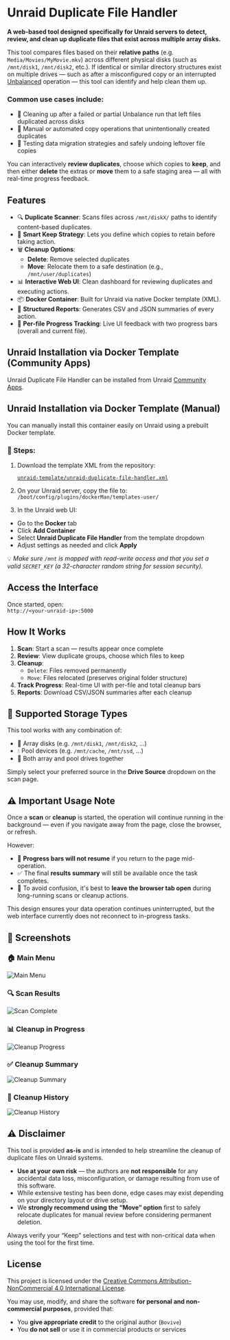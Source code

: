 ﻿# Unraid Duplicate File Handler

**A web-based tool designed specifically for Unraid servers to detect, review, and clean up duplicate files that exist across multiple array disks.**

This tool compares files based on their **relative paths** (e.g. `Media/Movies/MyMovie.mkv`) across different physical disks (such as `/mnt/disk1`, `/mnt/disk2`, etc.). If identical or similar directory structures exist on multiple drives — such as after a misconfigured copy or an interrupted [Unbalanced](https://github.com/jbrodriguez/unbalance) operation — this tool can identify and help clean them up.

### Common use cases include:

- 🧹 Cleaning up after a failed or partial Unbalance run that left files duplicated across disks
- 🔄 Manual or automated copy operations that unintentionally created duplicates
- 🧪 Testing data migration strategies and safely undoing leftover file copies

You can interactively **review duplicates**, choose which copies to **keep**, and then either **delete** the extras or **move** them to a safe staging area — all with real-time progress feedback.

## Features

- 🔍 **Duplicate Scanner**: Scans files across `/mnt/diskX/` paths to identify content-based duplicates.
- 🧠 **Smart Keep Strategy**: Lets you define which copies to retain before taking action.
- 🗑 **Cleanup Options**:
  - **Delete**: Remove selected duplicates
  - **Move**: Relocate them to a safe destination (e.g., `/mnt/user/duplicates`)
- 📊 **Interactive Web UI**: Clean dashboard for reviewing duplicates and executing actions.
- 📦 **Docker Container**: Built for Unraid via native Docker template (XML).
- 📁 **Structured Reports**: Generates CSV and JSON summaries of every action.
- 🧵 **Per-file Progress Tracking**: Live UI feedback with two progress bars (overall and current file).

## Unraid Installation via Docker Template (Community Apps)

Unraid Duplicate File Handler can be installed from Unraid [Community Apps](https://unraid.net/community/apps).

## Unraid Installation via Docker Template (Manual)

You can manually install this container easily on Unraid using a prebuilt Docker template.

### 🔧 Steps:

1. Download the template XML from the repository:

   [`unraid-template/unraid-duplicate-file-handler.xml`](https://raw.githubusercontent.com/Bovive/unraid-duplicate-file-handler/main/unraid-template/unraid-duplicate-file-handler.xml)

2. On your Unraid server, copy the file to:
`/boot/config/plugins/dockerMan/templates-user/`

3. In the Unraid web UI:
- Go to the **Docker** tab
- Click **Add Container**
- Select **Unraid Duplicate File Handler** from the template dropdown
- Adjust settings as needed and click **Apply**

💡 *Make sure `/mnt` is mapped with read-write access and that you set a valid `SECRET_KEY` (a 32-character random string for session security).*


## Access the Interface

Once started, open:  
`http://<your-unraid-ip>:5000`

## How It Works

1. **Scan**: Start a scan — results appear once complete  
2. **Review**: View duplicate groups, choose which files to keep  
3. **Cleanup**:
   - `Delete`: Files removed permanently
   - `Move`: Files relocated (preserves original folder structure)  
4. **Track Progress**: Real-time UI with per-file and total cleanup bars  
5. **Reports**: Download CSV/JSON summaries after each cleanup

## 📂 Supported Storage Types

This tool works with any combination of:

- 🧱 Array disks (e.g. `/mnt/disk1`, `/mnt/disk2`, ...)
- 💧 Pool devices (e.g. `/mnt/cache`, `/mnt/ssd`, ...)
- 🔁 Both array and pool drives together

Simply select your preferred source in the **Drive Source** dropdown on the scan page.

## ⚠️ Important Usage Note

Once a **scan** or **cleanup** is started, the operation will continue running in the background — even if you navigate away from the page, close the browser, or refresh.

However:

- 🔄 **Progress bars will not resume** if you return to the page mid-operation.
- ✅ The final **results summary** will still be available once the task completes.
- 🧠 To avoid confusion, it's best to **leave the browser tab open** during long-running scans or cleanup actions.

This design ensures your data operation continues uninterrupted, but the web interface currently does not reconnect to in-progress tasks.

## 📸 Screenshots

### 🏠 Main Menu
![Main Menu](https://raw.githubusercontent.com/Bovive/unraid-duplicate-file-handler/main/screenshots/main.png)

### 🔍 Scan Results
![Scan Complete](https://raw.githubusercontent.com/Bovive/unraid-duplicate-file-handler/main/screenshots/scan_complete.png)

### 📊 Cleanup in Progress
![Cleanup Progress](https://raw.githubusercontent.com/Bovive/unraid-duplicate-file-handler/main/screenshots/cleanup_in_progress.png)

### ✅ Cleanup Summary
![Cleanup Summary](https://raw.githubusercontent.com/Bovive/unraid-duplicate-file-handler/main/screenshots/cleanup_complete.png)

### 🧾 Cleanup History
![Cleanup History](https://raw.githubusercontent.com/Bovive/unraid-duplicate-file-handler/main/screenshots/cleanup_history.png)

## ⚠️ Disclaimer

This tool is provided **as-is** and is intended to help streamline the cleanup of duplicate files on Unraid systems.

- **Use at your own risk** — the authors are **not responsible** for any accidental data loss, misconfiguration, or damage resulting from use of this software.
- While extensive testing has been done, edge cases may exist depending on your directory layout or drive setup.
- We **strongly recommend using the “Move” option** first to safely relocate duplicates for manual review before considering permanent deletion.

Always verify your “Keep” selections and test with non-critical data when using the tool for the first time.

## License

This project is licensed under the [Creative Commons Attribution-NonCommercial 4.0 International License](https://creativecommons.org/licenses/by-nc/4.0/).

You may use, modify, and share the software **for personal and non-commercial purposes**, provided that:
- You **give appropriate credit** to the original author (`Bovive`)
- You **do not sell** or use it in commercial products or services

